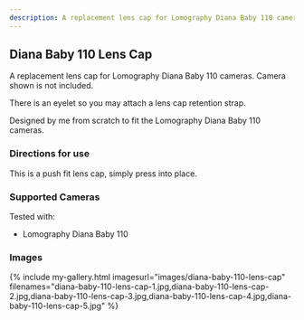 ```yaml
---
description: A replacement lens cap for Lomography Diana Baby 110 cameras.
---
```

## Diana Baby 110 Lens Cap
A replacement lens cap for Lomography Diana Baby 110 cameras. Camera shown is not included.

There is an eyelet so you may attach a lens cap retention strap.

Designed by me from scratch to fit the Lomography Diana Baby 110 cameras.

### Directions for use
This is a push fit lens cap, simply press into place.

### Supported Cameras
Tested with:
- Lomography Diana Baby 110

### Images
{% include my-gallery.html imagesurl="images/diana-baby-110-lens-cap"
   filenames="diana-baby-110-lens-cap-1.jpg,diana-baby-110-lens-cap-2.jpg,diana-baby-110-lens-cap-3.jpg,diana-baby-110-lens-cap-4.jpg,diana-baby-110-lens-cap-5.jpg" %}
